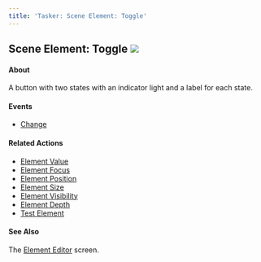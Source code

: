 ```yaml
---
title: 'Tasker: Scene Element: Toggle'
---
```


Scene Element: Toggle ![](icon_tasker.png)
------------------------------------------

#### About

A button with two states with an indicator light and a label for each
state.

#### Events

-   [Change](activity_elementedit.html#checkchange)

#### Related Actions

-   [Element Value](help/ah_scene_element_value.html)
-   [Element Focus](help/ah_scene_element_focus.html)
-   [Element Position](help/ah_scene_element_position.html)
-   [Element Size](help/ah_scene_element_size.html)
-   [Element Visibility](help/ah_scene_element_visibility.html)
-   [Element Depth](help/ah_scene_element_depth.html)
-   [Test Element](help/ah_scene_element_test.html)

#### See Also

The [Element Editor](activity_elementedit.html) screen.
